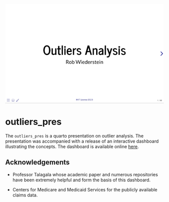 
<p align="center">
<img src="./img/home_page.png" width=600 />
</p>

# outliers_pres

The `outliers_pres` is a quarto presentation on outlier analysis. The presentation was accompanied with a release of an interactive dashboard illustrating the concepts.  The dashboard is available online [here](https://rob-wiederstein.shinyapps.io/outliers_dash/).

## Acknowledgements

- Professor Talagala whose academic paper and numerous repositories have been extremely helpful and form the basis of this dashboard.

- Centers for Medicare and Medicaid Services for the publicly available claims data.

